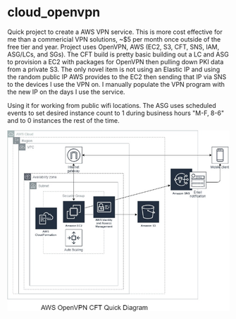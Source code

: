 # cloud_openvpn

Quick project to create a AWS VPN service. This is more cost effective for me than a commericial VPN solutions, ~$5 per month once outside of the free tier and year. Project uses OpenVPN, AWS (EC2, S3, CFT, SNS, IAM, ASG/LCs, and SGs). The CFT build is pretty basic building out a LC and ASG to provision a EC2 with packages for OpenVPN then pulling down PKI data from a private S3. The only novel item is not using an Elastic IP and using the random public IP AWS provides to the EC2 then sending that IP via SNS to the devices I use the VPN on. I manually populate the VPN program with the new IP on the days I use the service. 

Using it for working from public wifi locations. The ASG uses scheduled events to set desired instance count to 1 during business hours "M-F, 8-6" and to 0 instances the rest of the time. 

![Test Image 1](https://github.com/Rbehny/cloud_openvpn/blob/master/AWS_VPN.jpg)

